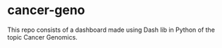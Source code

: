 # cancer-geno
This repo consists of a dashboard made using Dash lib in Python of the topic Cancer Genomics.
